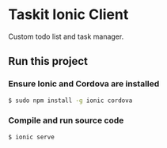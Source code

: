 # Taskit Ionic Client
Custom todo list and task manager.

## Run this project

### Ensure Ionic and Cordova are installed
```bash
$ sudo npm install -g ionic cordova
```

### Compile and run source code
```bash
$ ionic serve
```
